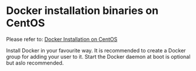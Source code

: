 # Docker installation binaries on CentOS

Please refer to: 
[Docker Installation on CentOS](https://docs.docker.com/engine/installation/linux/centos/)

Install Docker in your favourite way. It is recommended to create a Docker group for adding your user to it. Start the Docker daemon at boot is optional but aslo recommended.
